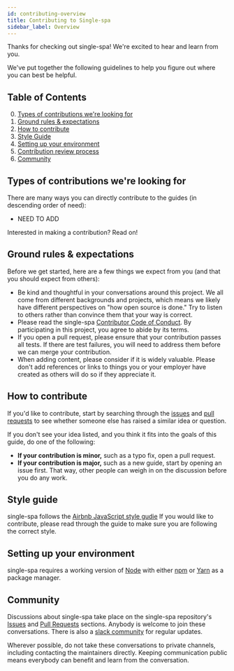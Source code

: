 ```yaml
---
id: contributing-overview
title: Contributing to Single-spa
sidebar_label: Overview
---
```


Thanks for checking out single-spa! We're excited to hear and learn from you.

We've put together the following guidelines to help you figure out where you can best be helpful.

## Table of Contents

0. [Types of contributions we're looking for](#types-of-contributions-were-looking-for)
0. [Ground rules & expectations](#ground-rules-expectations)
0. [How to contribute](#how-to-contribute)
0. [Style Guide](#style-guide)
0. [Setting up your environment](#setting-up-your-environment)
0. [Contribution review process](#contribution-review-process)
0. [Community](#community)

## Types of contributions we're looking for

There are many ways you can directly contribute to the guides (in descending order of need):

* NEED TO ADD

Interested in making a contribution? Read on!

## Ground rules & expectations

Before we get started, here are a few things we expect from you (and that you should expect from others):

* Be kind and thoughtful in your conversations around this project. We all come from different backgrounds and projects, which means we likely have different perspectives on "how open source is done." Try to listen to others rather than convince them that your way is correct.
* Please read the single-spa [Contributor Code of Conduct](./CODE_OF_CONDUCT.md). By participating in this project, you agree to abide by its terms.
* If you open a pull request, please ensure that your contribution passes all tests. If there are test failures, you will need to address them before we can merge your contribution.
* When adding content, please consider if it is widely valuable. Please don't add references or links to things you or your employer have created as others will do so if they appreciate it.

## How to contribute

If you'd like to contribute, start by searching through the [issues](https://github.com/CanopyTax/single-spa/issues) and [pull requests](https://github.com/CanopyTax/single-spa/pulls) to see whether someone else has raised a similar idea or question.

If you don't see your idea listed, and you think it fits into the goals of this guide, do one of the following:

* **If your contribution is minor,** such as a typo fix, open a pull request.
* **If your contribution is major,** such as a new guide, start by opening an issue first. That way, other people can weigh in on the discussion before you do any work.

## Style guide

single-spa follows the [Airbnb JavaScript style gudie](https://github.com/airbnb/javascript) If you would like to contribute, please read through the guide to make sure you are following the correct style.

## Setting up your environment

<!-- THIS NEEDS TO BE UPDATED -->
single-spa requires a working version of [Node](https://nodejs.org/en/) with either [npm](https://www.npmjs.com/) or [Yarn](https://yarnpkg.com/lang/en/) as a package manager.

## Community

Discussions about single-spa take place on the single-spa repository's [Issues](https://github.com/CanopyTax/single-spa/issues) and [Pull Requests](https://github.com/CanopyTax/single-spa/pulls) sections. Anybody is welcome to join these conversations. There is also a [slack community](https://join.slack.com/t/single-spa/shared_invite/enQtMzIwMTcxNTU3ODQyLTM1Y2U1OWMzNTNjOWYyZDBlMDJhN2VkYzk3MDI2NzQ2Nzg0MzMzNjVhNWE2YjVhMTcxNjFkOWYzMjllMmUxMjk) for regular updates.

Wherever possible, do not take these conversations to private channels, including contacting the maintainers directly. Keeping communication public means everybody can benefit and learn from the conversation.